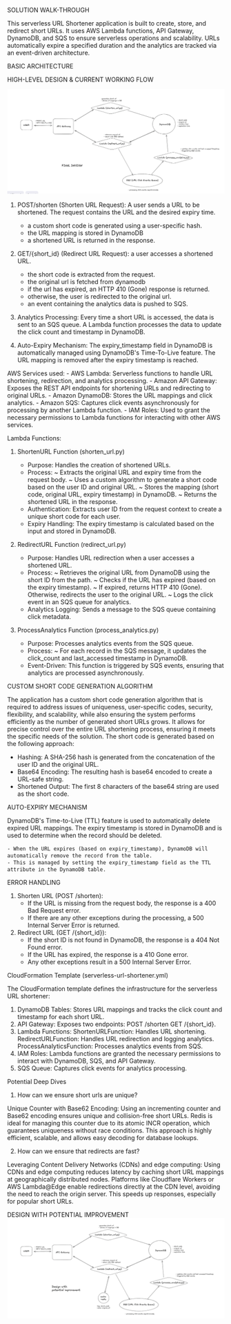 SOLUTION WALK-THROUGH

This serverless URL Shortener application is built to create, store, and redirect short URLs. It uses AWS Lambda functions, API Gateway, DynamoDB, and SQS to ensure serverless operations and scalability. URLs automatically expire a specified duration and the analytics are tracked via an event-driven architecture.

BASIC ARCHITECTURE 

HIGH-LEVEL DESIGN & CURRENT WORKING FLOW

![alt text](image.png)

1. POST/shorten (Shorten URL Request): A user sends a URL to be shortened. The request contains the URL and the desired expiry time.
    - a custom short code is generated using a user-specific hash.
    - the URL mapping is stored in DynamoDB
    - a shortened URL is returned in the response.

2. GET/{short_id} (Redirect URL Request): a user accesses a shortened URL.
    - the short code is extracted from the request.
    - the original url is fetched from dynamodb
    - if the url has expired, an HTTP 410 (Gone) response is returned.
    - otherwise, the user is redirected to the original url.
    - an event containing the analytics data is pushed to SQS.

3. Analytics Processing: Every time a short URL is accessed, the data is sent to an SQS queue. A Lambda function processes the data to update the click count and timestamp in DynamoDB.

4. Auto-Expiry Mechanism: The expiry_timestamp field in DynamoDB is automatically managed using DynamoDB's Time-To-Live feature. The URL mapping is removed after the expiry timestamp is reached.


AWS Services used:
    - AWS Lambda: Serverless functions to handle URL shortening, redirection, and analytics processing.
    - Amazon API Gateway: Exposes the REST API endpoints for shortening URLs and redirecting to original URLs.
    - Amazon DynamoDB: Stores the URL mappings and click analytics.
    - Amazon SQS: Captures click events asynchronously for processing by another Lambda function.
    - IAM Roles: Used to grant the necessary permissions to Lambda functions for interacting with other AWS services.


Lambda Functions:

1. ShortenURL Function (shorten_url.py)
    - Purpose: Handles the creation of shortened URLs.
    - Process:
        ~ Extracts the original URL and expiry time from the request body.
        ~ Uses a custom algorithm to generate a short code based on the user ID and original URL.
        ~ Stores the mapping (short code, original URL, expiry timestamp) in DynamoDB.
        ~ Returns the shortened URL in the response.
    - Authentication: Extracts user ID from the request context to create a unique short code for each user.
    - Expiry Handling: The expiry timestamp is calculated based on the input and stored in DynamoDB.

2. RedirectURL Function (redirect_url.py)
    - Purpose: Handles URL redirection when a user accesses a shortened URL.
    - Process:
        ~ Retrieves the original URL from DynamoDB using the short ID from the path.
        ~ Checks if the URL has expired (based on the expiry timestamp).
        ~ If expired, returns HTTP 410 (Gone). Otherwise, redirects the user to the original URL.
        ~ Logs the click event in an SQS queue for analytics.
    - Analytics Logging: Sends a message to the SQS queue containing click metadata.

3. ProcessAnalytics Function (process_analytics.py)
    - Purpose: Processes analytics events from the SQS queue.
    - Process:
        ~ For each record in the SQS message, it updates the click_count and last_accessed timestamp in DynamoDB.
    - Event-Driven: This function is triggered by SQS events, ensuring that analytics are processed asynchronously.


CUSTOM SHORT CODE GENERATION ALGORITHM

The application has a custom short code generation algorithm that is required to address issues of uniqueness, user-specific codes, security, flexibility, and scalability, while also ensuring the system performs efficiently as the number of generated short URLs grows. It allows for precise control over the entire URL shortening process, ensuring it meets the specific needs of the solution.
The short code is generated based on the following approach:

- Hashing: A SHA-256 hash is generated from the concatenation of the user ID and the original URL.
- Base64 Encoding: The resulting hash is base64 encoded to create a URL-safe string.
- Shortened Output: The first 8 characters of the base64 string are used as the short code.


AUTO-EXPIRY MECHANISM

DynamoDB's Time-to-Live (TTL) feature is used to automatically delete expired URL mappings. The expiry timestamp is stored in DynamoDB and is used to determine when the record should be deleted.

    - When the URL expires (based on expiry_timestamp), DynamoDB will automatically remove the record from the table.
    - This is managed by setting the expiry_timestamp field as the TTL attribute in the DynamoDB table.

ERROR HANDLING

1. Shorten URL (POST /shorten):
    - If the URL is missing from the request body, the response is a 400 Bad Request error.
    - If there are any other exceptions during the processing, a 500 Internal Server Error is returned.
2. Redirect URL (GET /{short_id}):
    - If the short ID is not found in DynamoDB, the response is a 404 Not Found error.
    - If the URL has expired, the response is a 410 Gone error.
    - Any other exceptions result in a 500 Internal Server Error.

CloudFormation Template (serverless-url-shortener.yml)

The CloudFormation template defines the infrastructure for the serverless URL shortener:

1. DynamoDB Tables:
     Stores URL mappings and tracks the click count and timestamp for each short URL.
2. API Gateway:
     Exposes two endpoints: POST /shorten GET /{short_id}.
3. Lambda Functions:
     ShortenURLFunction: Handles URL shortening.
     RedirectURLFunction: Handles URL redirection and logging analytics.
     ProcessAnalyticsFunction: Processes analytics events from SQS.
4. IAM Roles:
     Lambda functions are granted the necessary permissions to interact with DynamoDB, SQS, and API Gateway.
5. SQS Queue:
     Captures click events for analytics processing.


Potential Deep Dives

1. How can we ensure short urls are unique?

Unique Counter with Base62 Encoding:
    Using an incrementing counter and Base62 encoding ensures unique and collision-free short URLs. Redis is ideal for managing this counter due to its atomic INCR operation, which guarantees uniqueness without race conditions. This approach is highly efficient, scalable, and allows easy decoding for database lookups.

2. How can we ensure that redirects are fast?

Leveraging Content Delivery Networks (CDNs) and edge computing:
    Using CDNs and edge computing reduces latency by caching short URL mappings at geographically distributed nodes. Platforms like Cloudflare Workers or AWS Lambda@Edge enable redirections directly at the CDN level, avoiding the need to reach the origin server. This speeds up responses, especially for popular short URLs.

DESIGN WITH POTENTIAL IMPROVEMENT
![alt text](image-1.png)
